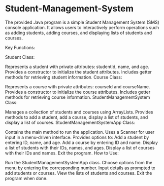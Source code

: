 # Student-Management-System

The provided Java program is a simple Student Management System (SMS) console application. It allows users to interactively perform operations such as adding students, adding courses, and displaying lists of students and courses.

Key Functions:

Student Class:

Represents a student with private attributes: studentId, name, and age.
Provides a constructor to initialize the student attributes.
Includes getter methods for retrieving student information.
Course Class:

Represents a course with private attributes: courseId and courseName.
Provides a constructor to initialize the course attributes.
Includes getter methods for retrieving course information.
StudentManagementSystem Class:

Manages a collection of students and courses using ArrayLists.
Provides methods to add a student, add a course, display a list of students, and display a list of courses.
StudentManagementSystemApp Class:

Contains the main method to run the application.
Uses a Scanner for user input in a menu-driven interface.
Provides options to:
Add a student by entering ID, name, and age.
Add a course by entering ID and name.
Display a list of students with their IDs, names, and ages.
Display a list of courses with their IDs and names.
Exit the program.
How to Use:

Run the StudentManagementSystemApp class.
Choose options from the menu by entering the corresponding number.
Input details as prompted to add students or courses.
View the lists of students and courses.
Exit the program when done.
